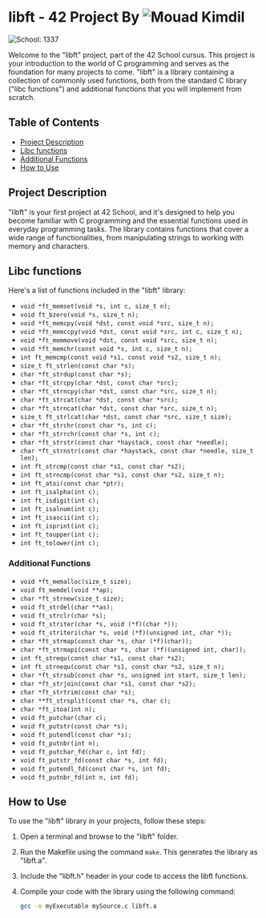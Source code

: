 # libft - 42 Project By ![Mouad Kimdil](https://img.shields.io/badge/Mouad-Kimdil-blue)

![School: 1337](https://img.shields.io/badge/School-1337-blue)

Welcome to the "libft" project, part of the 42 School cursus. This project is your introduction to the world of C programming and serves as the foundation for many projects to come. "libft" is a library containing a collection of commonly used functions, both from the standard C library ("libc functions") and additional functions that you will implement from scratch.

## Table of Contents
- [Project Description](#project-description)
- [Libc functions](#Libc-functions)
- [Additional Functions](#Additional-Functions)
- [How to Use](#How-to-Use)

## Project Description

"libft" is your first project at 42 School, and it's designed to help you become familiar with C programming and the essential functions used in everyday programming tasks. The library contains functions that cover a wide range of functionalities, from manipulating strings to working with memory and characters.

## Libc functions

Here's a list of functions included in the "libft" library:

- `void *ft_memset(void *s, int c, size_t n);`
- `void ft_bzero(void *s, size_t n);`
- `void *ft_memcpy(void *dst, const void *src, size_t n);`
- `void *ft_memccpy(void *dst, const void *src, int c, size_t n);`
- `void *ft_memmove(void *dst, const void *src, size_t n);`
- `void *ft_memchr(const void *s, int c, size_t n);`
- `int ft_memcmp(const void *s1, const void *s2, size_t n);`
- `size_t ft_strlen(const char *s);`
- `char *ft_strdup(const char *s);`
- `char *ft_strcpy(char *dst, const char *src);`
- `char *ft_strncpy(char *dst, const char *src, size_t n);`
- `char *ft_strcat(char *dst, const char *src);`
- `char *ft_strncat(char *dst, const char *src, size_t n);`
- `size_t ft_strlcat(char *dst, const char *src, size_t size);`
- `char *ft_strchr(const char *s, int c);`
- `char *ft_strrchr(const char *s, int c);`
- `char *ft_strstr(const char *haystack, const char *needle);`
- `char *ft_strnstr(const char *haystack, const char *needle, size_t len);`
- `int ft_strcmp(const char *s1, const char *s2);`
- `int ft_strncmp(const char *s1, const char *s2, size_t n);`
- `int ft_atoi(const char *ptr);`
- `int ft_isalpha(int c);`
- `int ft_isdigit(int c);`
- `int ft_isalnum(int c);`
- `int ft_isascii(int c);`
- `int ft_isprint(int c);`
- `int ft_toupper(int c);`
- `int ft_tolower(int c);`

### Additional Functions

- `void *ft_memalloc(size_t size);`
- `void ft_memdel(void **ap);`
- `char *ft_strnew(size_t size);`
- `void ft_strdel(char **as);`
- `void ft_strclr(char *s);`
- `void ft_striter(char *s, void (*f)(char *));`
- `void ft_striteri(char *s, void (*f)(unsigned int, char *));`
- `char *ft_strmap(const char *s, char (*f)(char));`
- `char *ft_strmapi(const char *s, char (*f)(unsigned int, char));`
- `int ft_strequ(const char *s1, const char *s2);`
- `int ft_strnequ(const char *s1, const char *s2, size_t n);`
- `char *ft_strsub(const char *s, unsigned int start, size_t len);`
- `char *ft_strjoin(const char *s1, const char *s2);`
- `char *ft_strtrim(const char *s);`
- `char **ft_strsplit(const char *s, char c);`
- `char *ft_itoa(int n);`
- `void ft_putchar(char c);`
- `void ft_putstr(const char *s);`
- `void ft_putendl(const char *s);`
- `void ft_putnbr(int n);`
- `void ft_putchar_fd(char c, int fd);`
- `void ft_putstr_fd(const char *s, int fd);`
- `void ft_putendl_fd(const char *s, int fd);`
- `void ft_putnbr_fd(int n, int fd);`

## How to Use

To use the "libft" library in your projects, follow these steps:

1. Open a terminal and browse to the "libft" folder.

2. Run the Makefile using the command `make`. This generates the library as "libft.a".

3. Include the "libft.h" header in your code to access the libft functions.

4. Compile your code with the library using the following command:

   ```sh
   gcc -o myExecutable mySource.c libft.a
